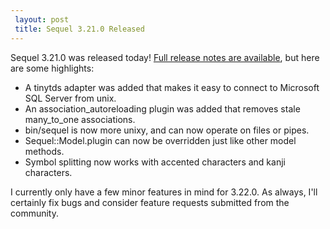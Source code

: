 ```yaml
---
 layout: post
 title: Sequel 3.21.0 Released
---
```


Sequel 3.21.0 was released today!  <a href="/rdoc/files/doc/release_notes/3_21_0_txt.html">Full release notes are available</a>, but here are some highlights:

* A tinytds adapter was added that makes it easy to connect to Microsoft SQL Server from unix.
* An association_autoreloading plugin was added that removes stale many_to_one associations.
* bin/sequel is now more unixy, and can now operate on files or pipes.
* Sequel::Model.plugin can now be overridden just like other model methods.
* Symbol splitting now works with accented characters and kanji characters.

I currently only have a few minor features in mind for 3.22.0.  As always, I'll certainly fix bugs and consider feature requests submitted from the community.
